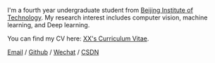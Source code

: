 



I'm a fourth year undergraduate student from [Beijing Institute of Technology](https://www.pku.edu.cn/). My research interest includes computer vision, machine learning, and Deep learning.


You can find my CV here: [XX's Curriculum Vitae](../assets/Curriculum_Vitae.pdf).

[Email](mailto:wy1725560231@163.com) / [Github](https://github.com/Frost-Descent) / [Wechat](../images/wechat.jpg) / [CSDN](https://blog.csdn.net/weixin_73404807?spm=1000.2115.3001.5343)

